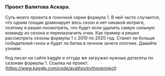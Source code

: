 ### Проект Валитова Аскара. 
Суть моего проекта в гоночной серии формула 1. В ней часто случается, что одним гонщик доминирует весь сезон и нет никакой интриги, поэтому я решил посмотреть, что будет если удалить самую сильную команду из сезона и переназначить очки. Как пример я решил рассмотреть сезоны формулы 1 с 2010 по 2020 год. Станет ли больше победителей гонок и будет ли битва в личном зачете плотнее. Давайте узнаем.

Код писал на сайте kaggle и оттуда же загружал нужные датасеты по сезонам формулы 1.
Ссылка на проект: (https://www.kaggle.com/code/avalitov/pythonproject)
